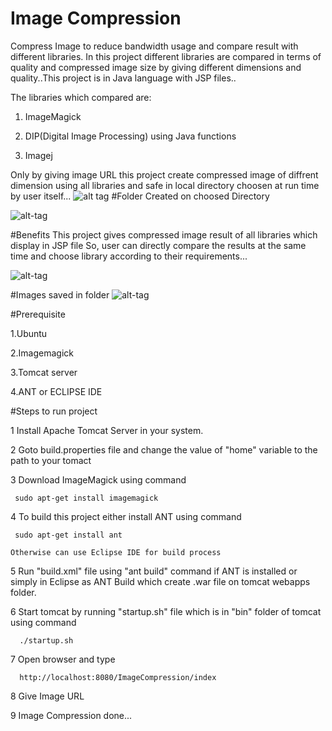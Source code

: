 # Image Compression
Compress Image to reduce bandwidth usage and compare result with different libraries. In this project different libraries are compared in terms of quality and compressed image size by giving different dimensions and quality..This project is in Java language with JSP files..

The libraries which compared are:

1. ImageMagick

2. DIP(Digital Image Processing) using Java functions 

3. Imagej

Only by giving image URL this project create compressed image of diffrent dimension using all libraries and safe in local directory choosen at run time by user itself...
![alt tag](https://cloud.githubusercontent.com/assets/20204963/16907026/0bbd067e-4cdd-11e6-922c-8380c753f074.png)
#Folder Created on choosed Directory

![alt-tag](https://cloud.githubusercontent.com/assets/20204963/16907028/121f4acc-4cdd-11e6-919e-56aa98c5fb88.png)

#Benefits
This project gives compressed image result of all libraries which display in JSP file So, user can directly compare the results at the same time and choose library according to their requirements...

![alt-tag](https://cloud.githubusercontent.com/assets/20204963/16907024/06f1954c-4cdd-11e6-8a36-8a27d1e33425.png)

#Images saved in folder
![alt-tag](https://cloud.githubusercontent.com/assets/20204963/16907196/0d8188ac-4cdf-11e6-8b43-151af1ac87cb.png)

#Prerequisite

1.Ubuntu

2.Imagemagick 

3.Tomcat server

4.ANT or ECLIPSE IDE


#Steps to run project

1 Install Apache Tomcat Server in your system.

2 Goto build.properties file and change the value of "home" variable to the path to your tomact

3 Download ImageMagick using command
 
     sudo apt-get install imagemagick

4 To build this project either install ANT using command

     sudo apt-get install ant
    
    Otherwise can use Eclipse IDE for build process
    
5 Run "build.xml" file using "ant build" command if ANT is installed or simply in Eclipse as ANT Build which create .war file on tomcat webapps folder.

6 Start tomcat by running "startup.sh" file which is in "bin" folder of tomcat using command
       
      ./startup.sh
7 Open browser and type
     
      http://localhost:8080/ImageCompression/index

8 Give Image URL

9 Image Compression done... 

    
    



